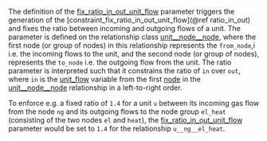 The definition of the [fix\_ratio\_in\_out\_unit\_flow](@ref) parameter triggers the generation of the
[constraint\_fix\_ratio\_in\_out\_unit\_flow](@ref ratio_in_out) and fixes the ratio between incoming and outgoing flows of a unit.
The parameter is defined on the relationship class [unit\_\_node\_\_node](@ref),
where the first node (or group of nodes) in this relationship represents the `from_node`,i
i.e. the incoming flows to the unit, and the second node (or group of nodes),
represents the `to_node` i.e. the outgoing flow from the unit.
The ratio parameter is interpreted such that it constrains the ratio of `in` over `out`,
where `in` is the [unit\_flow](@ref) variable from the first [node](@ref) in the [unit\_\_node\_\_node](@ref) relationship
in a left-to-right order.

To enforce e.g. a fixed ratio of `1.4` for a unit `u` between its incoming gas flow from the node `ng` and its outgoing flows to the node group `el_heat` (consisting of the two nodes `el` and `heat`), the [fix\_ratio\_in\_out\_unit\_flow](@ref) parameter would be set to `1.4` for the relationship `u__ng__el_heat`.
